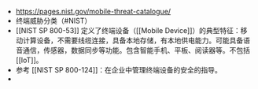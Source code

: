 - https://pages.nist.gov/mobile-threat-catalogue/
- 终端威胁分类（#NIST）
- [[NIST SP 800-53]] 定义了终端设备（[[Mobile Device]]）的典型特征：移动计算设备，不需要线缆连接，具备本地存储，有本地供电能力。可能具备语音通信，传感器，数据同步等功能。包含智能手机、平板、阅读器等。不包括 [[IoT]]。
- 参考 [[NIST SP 800-124]]：在企业中管理终端设备的安全的指导。
-